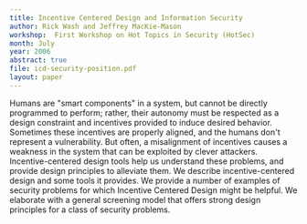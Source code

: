 ```yaml
---
title: Incentive Centered Design and Information Security
author: Rick Wash and Jeffrey MacKie-Mason
workshop:  First Workshop on Hot Topics in Security (HotSec)
month: July
year: 2006
abstract: true
file: icd-security-position.pdf
layout: paper
---
```


Humans are "smart components" in a system, but cannot be directly programmed to perform; rather, their autonomy must be
respected as a design constraint and incentives provided to induce desired behavior. Sometimes these incentives are
properly aligned, and the humans don't represent a vulnerability. But often, a misalignment of incentives causes a
weakness in the system that can be exploited by clever attackers. Incentive-centered design tools help us understand
these problems, and provide design principles to alleviate them. We describe incentive-centered  design and some tools
it provides. We provide a number of examples of security problems for which Incentive Centered Design might be helpful.
We elaborate with a general screening model that offers strong design principles for a class of security problems.
